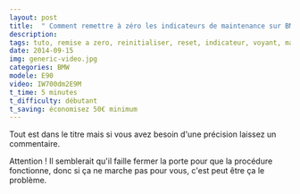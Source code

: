 ```yaml
---
layout: post
title:  " Comment remettre à zéro les indicateurs de maintenance sur BMW E90/91/92/93 "
description: 
tags: tuto, remise a zero, reinitialiser, reset, indicateur, voyant, maintenance, entretien, bmw, e90, e91, e92, e93, serie 3, serie 1
date: 2014-09-15 
img: generic-video.jpg
categories: BMW
modele: E90
video: IW700dm2E9M
t_time: 5 minutes
t_difficulty: débutant
t_saving: économisez 50€ minimum
---
```

Tout est dans le titre mais si vous avez besoin d'une précision laissez un commentaire. 

Attention ! Il semblerait qu'il faille fermer la porte pour que la procédure fonctionne, donc si ça ne marche pas pour vous, c'est peut être ça le problème.